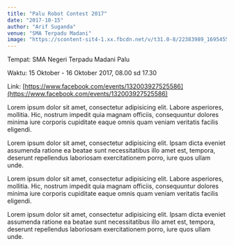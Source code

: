 ```yaml
---
title: "Palu Robot Contest 2017"
date: "2017-10-15"
author: "Arif Suganda"
venue: "SMA Terpadu Madani"
image: "https://scontent-sit4-1.xx.fbcdn.net/v/t31.0-8/22383989_1695455543830144_3686063776234263026_o.jpg?_nc_eui2=v1%3AAeEaKDtgqG8ObS6oZCldyE_TAboQZiu1F-QnlwQefOnf_HmkZbuXuEXJ3TM3cOWC36PRwLqFPA3bP0ZfwIqyxxvDhwtdIs_HtMGHjomVy3ZHkg&oh=9662c2c8b8ce2a4268c8be686988141f&oe=5A8FF4F3"
---
```


Tempat: SMA Negeri Terpadu Madani Palu

Waktu: 15 Oktober - 16 Oktober 2017, 08.00 sd 17.30

Link: [https://www.facebook.com/events/132003927525586](https://www.facebook.com/events/132003927525586)

Lorem ipsum dolor sit amet, consectetur adipisicing elit. Labore asperiores, mollitia. Hic, nostrum impedit quia magnam officiis, consequuntur dolores minima iure corporis cupiditate eaque omnis quam veniam veritatis facilis eligendi.

Lorem ipsum dolor sit amet, consectetur adipisicing elit. Ipsam dicta eveniet assumenda ratione ea beatae sunt necessitatibus illo amet est, tempora, deserunt repellendus laboriosam exercitationem porro, iure quos ullam unde.

Lorem ipsum dolor sit amet, consectetur adipisicing elit. Labore asperiores, mollitia. Hic, nostrum impedit quia magnam officiis, consequuntur dolores minima iure corporis cupiditate eaque omnis quam veniam veritatis facilis eligendi.

Lorem ipsum dolor sit amet, consectetur adipisicing elit. Ipsam dicta eveniet assumenda ratione ea beatae sunt necessitatibus illo amet est, tempora, deserunt repellendus laboriosam exercitationem porro, iure quos ullam unde.
